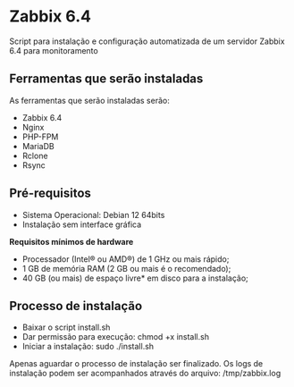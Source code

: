 <h1>Zabbix 6.4</h1>

<p>Script para instalação e configuração automatizada de um servidor Zabbix 6.4 para monitoramento</p>

## Ferramentas que serão instaladas

<p>As ferramentas que serão instaladas serão:</p>

- Zabbix 6.4
- Nginx
- PHP-FPM
- MariaDB
- Rclone
- Rsync

## Pré-requisitos

- Sistema Operacional: Debian 12 64bits
- Instalação sem interface gráfica

**Requisitos mínimos de hardware**

- Processador (Intel® ou AMD®) de 1 GHz ou mais rápido;
- 1 GB de memória RAM (2 GB ou mais é o recomendado);
- 40 GB (ou mais) de espaço livre* em disco para a instalação;

## Processo de instalação

- Baixar o script install.sh
- Dar permissão para execução: chmod +x install.sh
- Iniciar a instalação: sudo ./install.sh

Apenas aguardar o processo de instalação ser finalizado. Os logs de instalação podem ser acompanhados através do arquivo: /tmp/zabbix.log
